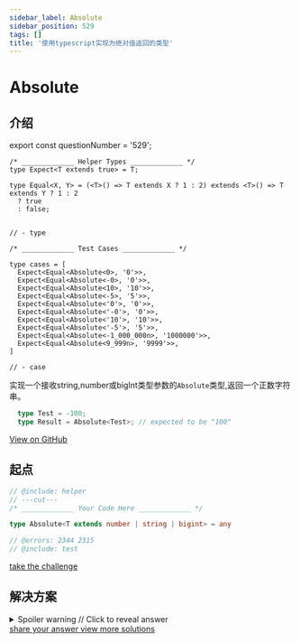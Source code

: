 ```yaml
---
sidebar_label: Absolute
sidebar_position: 529
tags: []
title: '使用typescript实现为绝对值返回的类型'
---
```


# Absolute

## 介绍

export const questionNumber = '529';

```twoslash include helper
/* _____________ Helper Types _____________ */
type Expect<T extends true> = T;

type Equal<X, Y> = (<T>() => T extends X ? 1 : 2) extends <T>() => T extends Y ? 1 : 2
  ? true
  : false;


// - type
```

```twoslash include test
/* _____________ Test Cases _____________ */

type cases = [
  Expect<Equal<Absolute<0>, '0'>>,
  Expect<Equal<Absolute<-0>, '0'>>,
  Expect<Equal<Absolute<10>, '10'>>,
  Expect<Equal<Absolute<-5>, '5'>>,
  Expect<Equal<Absolute<'0'>, '0'>>,
  Expect<Equal<Absolute<'-0'>, '0'>>,
  Expect<Equal<Absolute<'10'>, '10'>>,
  Expect<Equal<Absolute<'-5'>, '5'>>,
  Expect<Equal<Absolute<-1_000_000n>, '1000000'>>,
  Expect<Equal<Absolute<9_999n>, '9999'>>,
]

// - case
```

实现一个接收string,number或bigInt类型参数的`Absolute`类型,返回一个正数字符串。

```ts
  type Test = -100;
  type Result = Absolute<Test>; // expected to be "100"
```


<span className="badge-links">
  <a className="view" target="\_blank" href={`https://tsch.js.org/${questionNumber}`}>
    View on GitHub
  </a>
</span>

## 起点

```ts twoslash
// @include: helper
// ---cut---
/* _____________ Your Code Here _____________ */

type Absolute<T extends number | string | bigint> = any

// @errors: 2344 2315
// @include: test
```

<span className="badge-links">
  <a
    className="challenge"
    target="\_blank"
    href={`https://tsch.js.org/${questionNumber}/play`}
  >
    take the challenge
  </a>
</span>

## 解决方案

<details>

<summary>Spoiler warning // Click to reveal answer</summary>

```ts twoslash
// @include: helper

// @include: test
// @errors: 2344 2300
/* _____________ Answer Here _____________ */
/// ---cut---

// most popular

type Absolute<T extends number | string | bigint> = `${T}` extends `-${infer U}` ? U : `${T}`
```


```ts twoslash
// 没啥用

type Absolute<T extends number | string | bigint> =   T extends number 
    ? `${T}` extends `-${infer Tn}` ? `${Tn}` : `${T}`
    : T extends string
      ? `${T}` extends `-${infer Ts}` ? `${Ts}` : `${T}`
      : T extends bigint
        ? `${T}` extends `-${infer Tb}`
          ? `${Tb}`
          : `${T}`
        : never
```

</details>

<span className="badge-links">
  <a
    className="share"
    target="\_blank"
    href={`https://tsch.js.org/${questionNumber}/answer`}
  >
    share your answer
  </a>
  <a
    className="solution"
    target="\_blank"
    href={`https://tsch.js.org/${questionNumber}/solutions`}
  >
    view more solutions
  </a>
</span>
